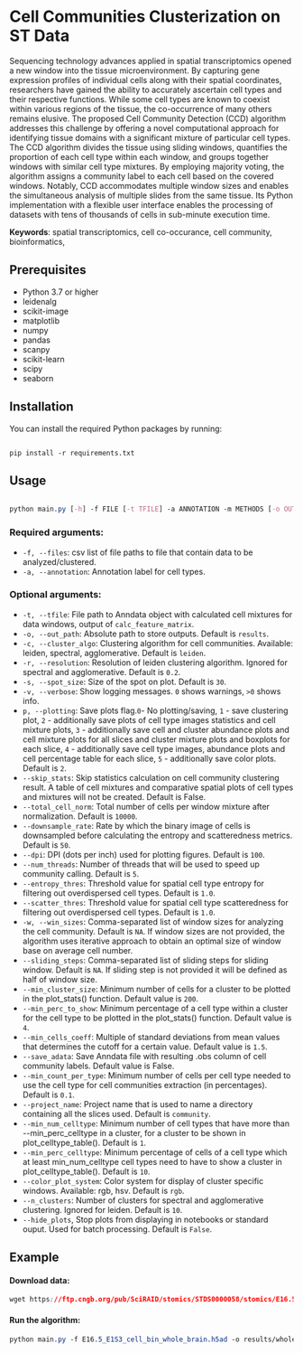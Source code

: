 # Cell Communities Clusterization on ST Data

Sequencing technology advances applied in spatial transcriptomics opened a new window into the tissue microenvironment. By capturing gene expression profiles of individual cells along with their spatial coordinates, researchers have gained the ability to accurately ascertain cell types and their respective functions. While some cell types are known to coexist within various regions of the tissue, the co-occurrence of many others remains elusive. The proposed Cell Community Detection (CCD) algorithm addresses this challenge by offering a novel computational approach for identifying tissue domains with a significant mixture of particular cell types. The CCD algorithm divides the tissue using sliding windows, quantifies the proportion of each cell type within each window, and groups together windows with similar cell type mixtures. By employing majority voting, the algorithm assigns a community label to each cell based on the covered windows. Notably, CCD accommodates multiple window sizes and enables the simultaneous analysis of multiple slides from the same tissue. Its Python implementation with a flexible user interface enables the processing of datasets with tens of thousands of cells in sub-minute execution time.

**Keywords**: spatial transcriptomics, cell co-occurance, cell community, bioinformatics,

## Prerequisites
- Python 3.7 or higher
- leidenalg
- scikit-image
- matplotlib
- numpy
- pandas
- scanpy
- scikit-learn
- scipy
- seaborn
## Installation

You can install the required Python packages by running:

```

pip install -r requirements.txt
```


## Usage

```css

python main.py [-h] -f FILE [-t TFILE] -a ANNOTATION -m METHODS [-o OUT_PATH] [-r RESOLUTION] [-s SPOT_SIZE] [-v VERBOSE] [--total_cell_norm TOTAL_CELL_NORM] [--downsample_rate DOWNSAMPLE_RATE] [--entropy_thres ENTROPY_THRES] [--scatter_thres SCATTER_THRES] [-w WIN_SIZE] [--sliding_step SLIDING_STEP]
```


### Required arguments: 
- `-f, --files`: csv list of file paths to file that contain data to be analyzed/clustered. 
- `-a, --annotation`: Annotation label for cell types. 
### Optional arguments: 
- `-t, --tfile`: File path to Anndata object with calculated cell mixtures for data windows, output of `calc_feature_matrix`. 
- `-o, --out_path`: Absolute path to store outputs. Default is `results`.
- `-c, --cluster_algo`: Clustering algorithm for cell communities. Available: leiden, spectral, agglomerative. Default is `leiden`.
- `-r, --resolution`: Resolution of leiden clustering algorithm. Ignored for spectral and agglomerative. Default is `0.2`. 
- `-s, --spot_size`: Size of the spot on plot. Default is `30`. 
- `-v, --verbose`: Show logging messages. `0` shows warnings, `>0` shows info. 
- `p, --plotting`: Save plots flag.`0`- No plotting/saving, `1` - save clustering plot, `2` - additionally save plots of cell type images statistics and cell mixture plots, `3` - additionally save cell and cluster abundance plots and cell mixture plots for all slices and cluster mixture plots and boxplots for each slice,  `4` - additionally save cell type images, abundance plots and cell percentage table for each slice, `5` - additionally save color plots. Default is `2`.
- `--skip_stats`: Skip statistics calculation on cell community clustering result. A table of cell mixtures and comparative spatial plots of cell types and mixtures will not be created. Default is False.
- `--total_cell_norm`: Total number of cells per window mixture after normalization. Default is `10000`.
- `--downsample_rate`: Rate by which the binary image of cells is downsampled before calculating the entropy and scatteredness metrics. Default is `50`.
- `--dpi`: DPI (dots per inch) used for plotting figures. Default is `100`.
- `--num_threads`: Number of threads that will be used to speed up community calling. Default is `5`.
- `--entropy_thres`: Threshold value for spatial cell type entropy for filtering out overdispersed cell types. Default is `1.0`.
- `--scatter_thres`: Threshold value for spatial cell type scatteredness for filtering out overdispersed cell types. Default is `1.0`.
- `-w, --win_sizes`: Comma-separated list of window sizes for analyzing the cell community. Default is `NA`. If window sizes are not provided, the algorithm uses iterative approach to obtain an optimal size of window base on average cell number.
- `--sliding_steps`: Comma-separated list of sliding steps for sliding window. Default is `NA`. If sliding step is not provided it will be defined as half of window size.
- `--min_cluster_size`: Minimum number of cells for a cluster to be plotted in the plot_stats() function. Default value is `200`.
- `--min_perc_to_show`: Minimum percentage of a cell type within a cluster for the cell type to be plotted in the plot_stats() function. Default value is `4`.
- `--min_cells_coeff`: Multiple of standard deviations from mean values that determines the cutoff for a certain value. Default value is `1.5`.
- `--save_adata`: Save Anndata file with resulting .obs column of cell community labels. Default value is False.
- `--min_count_per_type`: Minimum number of cells per cell type needed to use the cell type for cell communities extraction (in percentages). Default is `0.1`.
- `--project_name`: Project name that is used to name a directory containing all the slices used. Default is `community`.
- `--min_num_celltype`: Minimum number of cell types that have more than --min_perc_celltype in a cluster, for a cluster to be shown in plot_celltype_table(). Default is `1`.
- `--min_perc_celltype`: Minimum percentage of cells of a cell type which at least min_num_celltype cell types need to have to show a cluster in plot_celltype_table(). Default is `10`.
- `--color_plot_system`: Color system for display of cluster specific windows. Available: rgb, hsv. Default is `rgb`.
- `--n_clusters`: Number of clusters for spectral and agglomerative clustering. Ignored for leiden. Default is `10`.
- `--hide_plots`, Stop plots from displaying in notebooks or standard ouput. Used for batch processing. Default is `False`.

## Example

#### Download data: 
```css
wget https://ftp.cngb.org/pub/SciRAID/stomics/STDS0000058/stomics/E16.5_E1S3_cell_bin_whole_brain.h5ad
```

#### Run the algorithm:
```css
python main.py -f E16.5_E1S3_cell_bin_whole_brain.h5ad -o results/whole_brain -a "sim anno" --scatter_thres 0.12 --resolution 0.25 --downsample_rate 80 --plotting 3
```


